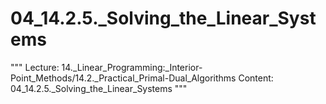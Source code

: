 # 04_14.2.5._Solving_the_Linear_Systems

"""
Lecture: 14._Linear_Programming:_Interior-Point_Methods/14.2._Practical_Primal-Dual_Algorithms
Content: 04_14.2.5._Solving_the_Linear_Systems
"""

